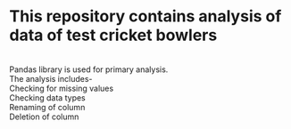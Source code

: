 # This repository contains analysis of data of test cricket bowlers
<br> Pandas library is used for primary analysis.
<br>The analysis includes-
<br>Checking for missing values
<br>Checking data types
<br> Renaming of column
<br> Deletion of column
